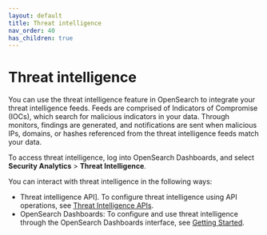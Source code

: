 ```yaml
---
layout: default
title: Threat intelligence
nav_order: 40
has_children: true
---
```


# Threat intelligence

You can use the threat intelligence feature in OpenSearch to integrate your threat intelligence feeds. Feeds are comprised of Indicators of Compromise (IOCs), which search for malicious indicators in your data. Through monitors, findings are generated, and notifications are sent when malicious IPs, domains, or hashes referenced from the threat intelligence feeds match your data.

To access threat intelligence, log into OpenSearch Dashboards, and select **Security Analytics** > **Threat Intelligence**.

You can interact with threat intelligence in the following ways:

- Threat intelligence API]. To configure threat intelligence using API operations, see [Threat Intelligence APIs]({{site.url}}{{site.baseurl}}/security-analytics/threat-intelligence/api/threat-intel-api/).
- OpenSearch Dashboards: To configure and use threat intelligence through the OpenSearch Dashboards interface, see [Getting Started]({{site.url}}{{site.baseurl}}/security-analytics/threat-intelligence/getting-started/).